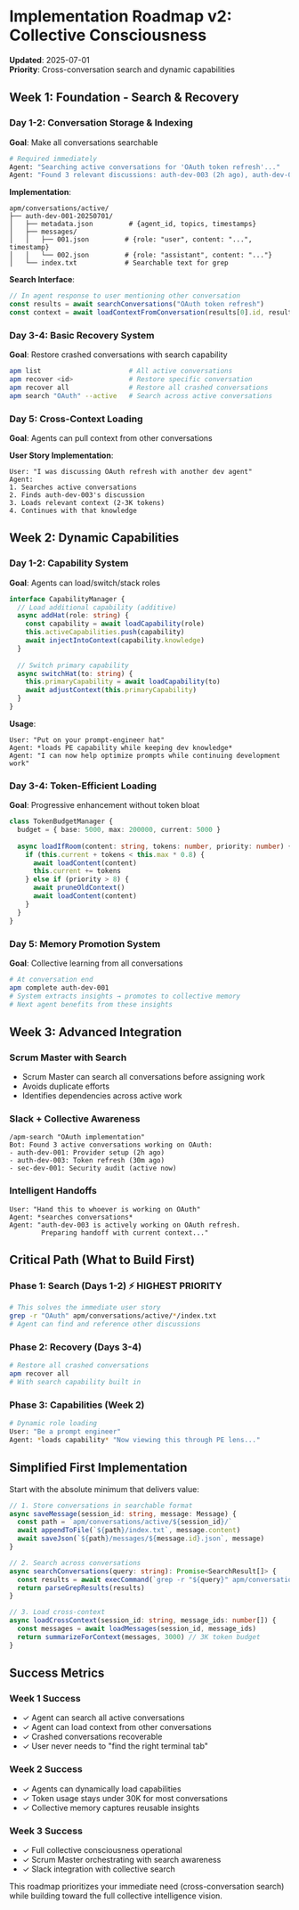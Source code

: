 # Implementation Roadmap v2: Collective Consciousness

**Updated**: 2025-07-01  
**Priority**: Cross-conversation search and dynamic capabilities

## Week 1: Foundation - Search & Recovery

### Day 1-2: Conversation Storage & Indexing
**Goal**: Make all conversations searchable

```bash
# Required immediately
Agent: "Searching active conversations for 'OAuth token refresh'..."
Agent: "Found 3 relevant discussions: auth-dev-003 (2h ago), auth-dev-001 (yesterday)..."
```

**Implementation**:
```
apm/conversations/active/
├── auth-dev-001-20250701/
│   ├── metadata.json         # {agent_id, topics, timestamps}
│   ├── messages/
│   │   ├── 001.json         # {role: "user", content: "...", timestamp}
│   │   └── 002.json         # {role: "assistant", content: "..."}
│   └── index.txt            # Searchable text for grep
```

**Search Interface**:
```typescript
// In agent response to user mentioning other conversation
const results = await searchConversations("OAuth token refresh")
const context = await loadContextFromConversation(results[0].id, results[0].messageIds)
```

### Day 3-4: Basic Recovery System
**Goal**: Restore crashed conversations with search capability

```bash
apm list                      # All active conversations  
apm recover <id>              # Restore specific conversation
apm recover all               # Restore all crashed conversations
apm search "OAuth" --active   # Search across active conversations
```

### Day 5: Cross-Context Loading
**Goal**: Agents can pull context from other conversations

**User Story Implementation**:
```
User: "I was discussing OAuth refresh with another dev agent"
Agent: 
1. Searches active conversations
2. Finds auth-dev-003's discussion
3. Loads relevant context (2-3K tokens)
4. Continues with that knowledge
```

## Week 2: Dynamic Capabilities

### Day 1-2: Capability System
**Goal**: Agents can load/switch/stack roles

```typescript
interface CapabilityManager {
  // Load additional capability (additive)
  async addHat(role: string) {
    const capability = await loadCapability(role)
    this.activeCapabilities.push(capability)
    await injectIntoContext(capability.knowledge)
  }
  
  // Switch primary capability
  async switchHat(to: string) {
    this.primaryCapability = await loadCapability(to)
    await adjustContext(this.primaryCapability)
  }
}
```

**Usage**:
```
User: "Put on your prompt-engineer hat"
Agent: *loads PE capability while keeping dev knowledge*
Agent: "I can now help optimize prompts while continuing development work"
```

### Day 3-4: Token-Efficient Loading
**Goal**: Progressive enhancement without token bloat

```typescript
class TokenBudgetManager {
  budget = { base: 5000, max: 200000, current: 5000 }
  
  async loadIfRoom(content: string, tokens: number, priority: number) {
    if (this.current + tokens < this.max * 0.8) {
      await loadContent(content)
      this.current += tokens
    } else if (priority > 8) {
      await pruneOldContext()
      await loadContent(content)
    }
  }
}
```

### Day 5: Memory Promotion System
**Goal**: Collective learning from all conversations

```bash
# At conversation end
apm complete auth-dev-001
# System extracts insights → promotes to collective memory
# Next agent benefits from these insights
```

## Week 3: Advanced Integration

### Scrum Master with Search
- Scrum Master can search all conversations before assigning work
- Avoids duplicate efforts
- Identifies dependencies across active work

### Slack + Collective Awareness
```
/apm-search "OAuth implementation"
Bot: Found 3 active conversations working on OAuth:
- auth-dev-001: Provider setup (2h ago)
- auth-dev-003: Token refresh (30m ago)  
- sec-dev-001: Security audit (active now)
```

### Intelligent Handoffs
```
User: "Hand this to whoever is working on OAuth"
Agent: *searches conversations*
Agent: "auth-dev-003 is actively working on OAuth refresh. 
        Preparing handoff with current context..."
```

## Critical Path (What to Build First)

### Phase 1: Search (Days 1-2) ⚡ HIGHEST PRIORITY
```bash
# This solves the immediate user story
grep -r "OAuth" apm/conversations/active/*/index.txt
# Agent can find and reference other discussions
```

### Phase 2: Recovery (Days 3-4)
```bash
# Restore all crashed conversations
apm recover all
# With search capability built in
```

### Phase 3: Capabilities (Week 2)
```bash
# Dynamic role loading
User: "Be a prompt engineer"
Agent: *loads capability* "Now viewing this through PE lens..."
```

## Simplified First Implementation

Start with the absolute minimum that delivers value:

```typescript
// 1. Store conversations in searchable format
async saveMessage(session_id: string, message: Message) {
  const path = `apm/conversations/active/${session_id}/`
  await appendToFile(`${path}/index.txt`, message.content)
  await saveJson(`${path}/messages/${message.id}.json`, message)
}

// 2. Search across conversations  
async searchConversations(query: string): Promise<SearchResult[]> {
  const results = await execCommand(`grep -r "${query}" apm/conversations/active/*/index.txt`)
  return parseGrepResults(results)
}

// 3. Load cross-context
async loadCrossContext(session_id: string, message_ids: number[]) {
  const messages = await loadMessages(session_id, message_ids)
  return summarizeForContext(messages, 3000) // 3K token budget
}
```

## Success Metrics

### Week 1 Success
- ✓ Agent can search all active conversations
- ✓ Agent can load context from other conversations
- ✓ Crashed conversations recoverable
- ✓ User never needs to "find the right terminal tab"

### Week 2 Success  
- ✓ Agents can dynamically load capabilities
- ✓ Token usage stays under 30K for most conversations
- ✓ Collective memory captures reusable insights

### Week 3 Success
- ✓ Full collective consciousness operational
- ✓ Scrum Master orchestrating with search awareness
- ✓ Slack integration with collective search

This roadmap prioritizes your immediate need (cross-conversation search) while building toward the full collective intelligence vision.